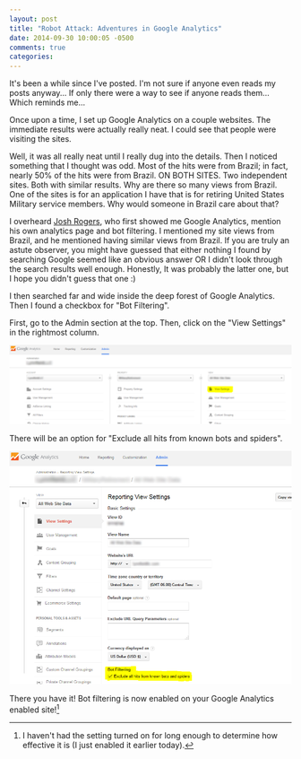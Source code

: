 ```yaml
---
layout: post
title: "Robot Attack: Adventures in Google Analytics"
date: 2014-09-30 10:00:05 -0500
comments: true
categories:
---
```

It's been a while since I've posted. I'm not sure if anyone even reads my posts anyway... If only there were a way to see if anyone reads them... Which reminds me...

Once upon a time, I set up Google Analytics on a couple websites. The immediate results were actually really neat. I could see that people were visiting the sites.

<!-- more -->

Well, it was all really neat until I really dug into the details. Then I noticed something that I thought was odd. Most of the hits were from Brazil; in fact, nearly 50% of the hits were from Brazil. ON BOTH SITES. Two independent sites. Both with similar results. Why are there so many views from Brazil. One of the sites is for an application I have that is for retiring United States Military service members. Why would someone in Brazil care about that?

I overheard [Josh Rogers](http://joshuarogers.net), who first showed me Google Analytics, mention his own analytics page and bot filtering. I mentioned my site views from Brazil, and he mentioned having similar views from Brazil. If you are truly an astute observer, you might have guessed that either nothing I found by searching Google seemed like an obvious answer OR I didn't look through the search results well enough. Honestly, It was probably the latter one, but I hope you didn't guess that one :)

I then searched far and wide inside the deep forest of Google Analytics. Then I found a checkbox for "Bot Filtering".

First, go to the Admin section at the top. Then, click on the "View Settings" in the rightmost column.

[![Google Analytics - Admin](/assets/2014-09-30-ga-view-settings.png)](/assets/2014-09-30-ga-view-settings.png)

There will be an option for "Exclude all hits from known bots and spiders".

[![Google Analytics - Admin](/assets/2014-09-30-ga-bot-filtering.png)](/assets/2014-09-30-ga-bot-filtering.png)

There you have it! Bot filtering is now enabled on your Google Analytics enabled site![^1]

[^1]: I haven't had the setting turned on for long enough to determine how effective it is (I just enabled it earlier today).
